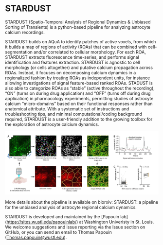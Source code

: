 # STARDUST
STARDUST (Spatio-Temporal Analysis of Regional Dynamics &amp; Unbiased Sorting of Transients) is a python-based pipeline for analyzing astrocyte calcium recordings. 

STARDUST builds on AQuA to identify patches of active voxels, from which it builds a map of regions of activity (ROAs) that can be combined with cell-segmentation and/or correlated to cellular morphology. For each ROA, STARDUST extracts fluorescence time-series, and performs signal identification and features extraction. STARDUST is agnostic to cell morphology (or cells altogether) and putative calcium propagation across ROAs. Instead, it focuses on decomposing calcium dynamics in a regionalized fashion by treating ROAs as independent units, for instance allowing investigations of signal feature-based ranked ROAs. STADUST is also able to categorize ROAs as “stable” (active throughout the recording), “ON” (turns on during drug application) and “OFF” (turns off during drug application) in pharmacology experiments, permitting studies of astrocyte calcium “micro-domains” based on their functional responses rather than anatomical attribute. With a systematic set of instructions and troubleshooting tips, and minimal computational/coding background required, STARDUST is a user-friendly addition to the growing toolbox for the exploration of astrocyte calcium dynamics.

![STARDUST workflow](workflow.png)

More details about the pipeline is available on biorxiv: STARDUST: a pipeline for the unbiased analysis of astrocyte regional calcium dynamics. 

STARDUST is developed and maintained by the [Papouin lab] (https://sites.wustl.edu/papouinlab/) at Washington Univeristy in St. Louis. We welcome suggestions and issue reporting via the Issue section on GitHub, or you can send an email to Thomas Papouin (Thomas.papouin@wustl.edu). 
